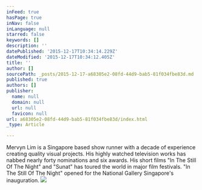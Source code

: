 ```yaml
---
inFeed: true
hasPage: true
inNav: false
inLanguage: null
starred: false
keywords: []
description: ''
datePublished: '2015-12-17T10:34:14.229Z'
dateModified: '2015-12-17T10:34:12.405Z'
title: ''
author: []
sourcePath: _posts/2015-12-17-a68305e2-08fd-44d9-bab5-81f034fbe83d.md
published: true
authors: []
publisher:
  name: null
  domain: null
  url: null
  favicon: null
url: a68305e2-08fd-44d9-bab5-81f034fbe83d/index.html
_type: Article

---
```

Mervyn Lim is a Singapore based show runner with a decade of experience creating quality visual projects. His highly watched television works has nabbed nearly forty nominations and six awards. His short films "In The Still Of The Night" and "Sunat" has toured the world in major film festivals. "In The Still Of The Night" opened for the National Gallery Singapore's inauguration.
![](https://the-grid-user-content.s3-us-west-2.amazonaws.com/6f37f068-dc11-4a3a-9ba1-7f0d54f408c9.jpg)